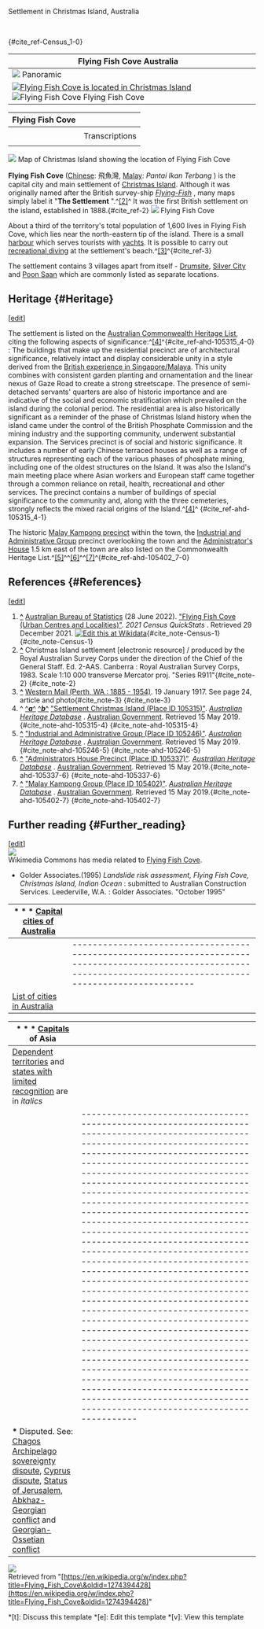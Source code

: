 Settlement in Christmas Island, Australia

<br />

{#cite_ref-Census_1-0}

| Flying Fish Cove Australia ||
|---|---|
| [![](//upload.wikimedia.org/wikipedia/commons/thumb/f/f5/Flying_Fish_Cove_at_Christmas_Island.jpg/270px-Flying_Fish_Cove_at_Christmas_Island.jpg)](/wiki/File:Flying_Fish_Cove_at_Christmas_Island.jpg) Panoramic ||
| [![Flying Fish Cove is located in Christmas Island](//upload.wikimedia.org/wikipedia/commons/thumb/8/88/Christmas_Island_location_map.svg/270px-Christmas_Island_location_map.svg.png)](/wiki/File:Christmas_Island_location_map.svg "Flying Fish Cove is located in Christmas Island") ![Flying Fish Cove](//upload.wikimedia.org/wikipedia/commons/thumb/0/0c/Red_pog.svg/6px-Red_pog.svg.png) Flying Fish Cove ||

| Flying Fish Cove ||
|---|---|
|      ||
| |                               Transcriptions                               || |       [Standard Mandarin](/wiki/Standard_Chinese "Standard Chinese")       || | [Hanyu Pinyin](/wiki/Hanyu_Pinyin "Hanyu Pinyin") |        Fēiyú Wān        | |               [Yue: Cantonese](/wiki/Cantonese "Cantonese")                || |       [Jyutping](/wiki/Jyutping "Jyutping")       | Fei^1^jyu^4\*2^ Waan^1^ | |---------------------------------------------------|-------------------------| ||
|      ||

[![](//upload.wikimedia.org/wikipedia/commons/thumb/b/bd/Weihnachtsinsel-en.jpg/220px-Weihnachtsinsel-en.jpg)](/wiki/File:Weihnachtsinsel-en.jpg) Map of Christmas Island showing the location of Flying Fish Cove

**Flying Fish Cove** ([Chinese](/wiki/Chinese_language "Chinese language"): 飛魚灣, [Malay](/wiki/Malay_language "Malay language"): *Pantai Ikan Terbang* ) is the capital city and main settlement of [Christmas Island](/wiki/Christmas_Island "Christmas Island"). Although it was originally named after the British survey-ship *[Flying-Fish](/wiki/HMS_Flying_Fish_(1873) "HMS Flying Fish (1873)")* , many maps simply label it "**The Settlement** ".^[\[2\]](#cite_note-2)^ It was the first British settlement on the island, established in 1888.{#cite_ref-2}
[![](//upload.wikimedia.org/wikipedia/commons/thumb/7/7e/Flying_Fish_Cove.jpg/250px-Flying_Fish_Cove.jpg)](/wiki/File:Flying_Fish_Cove.jpg) Flying Fish Cove

About a third of the territory's total population of 1,600 lives in Flying Fish Cove, which lies near the north-eastern tip of the island. There is a small [harbour](/wiki/Harbour "Harbour") which serves tourists with [yachts](/wiki/Yacht "Yacht"). It is possible to carry out [recreational diving](/wiki/Recreational_diving "Recreational diving") at the settlement's beach.^[\[3\]](#cite_note-3)^{#cite_ref-3}

The settlement contains 3 villages apart from itself - [Drumsite](/wiki/Drumsite "Drumsite"), [Silver City](/wiki/Silver_City,_Christmas_Island "Silver City, Christmas Island") and [Poon Saan](/wiki/Poon_Saan "Poon Saan") which are commonly listed as separate locations.  

Heritage {#Heritage}
--------------------

\[[edit](/w/index.php?title=Flying_Fish_Cove&action=edit&section=1 "Edit section: Heritage")\]

The settlement is listed on the [Australian Commonwealth Heritage List](/wiki/Australian_Commonwealth_Heritage_List "Australian Commonwealth Heritage List"), citing the following aspects of significance:^[\[4\]](#cite_note-ahd-105315-4)^{#cite_ref-ahd-105315_4-0}
:
    The buildings that make up the residential precinct are of architectural significance, relatively intact and display considerable unity in a style derived from the [British experience in Singapore/Malaya](/wiki/Straits_Settlements "Straits Settlements"). This unity combines with consistent garden planting and ornamentation and the linear nexus of Gaze Road to create a strong streetscape. The presence of semi-detached servants' quarters are also of historic importance and are indicative of the social and economic stratification which prevailed on the island during the colonial period. The residential area is also historically significant as a reminder of the phase of Christmas Island history when the island came under the control of the British Phosphate Commission and the mining industry and the supporting community, underwent substantial expansion. The Services precinct is of social and historic significance. It includes a number of early Chinese terraced houses as well as a range of structures representing each of the various phases of phosphate mining, including one of the oldest structures on the Island. It was also the Island's main meeting place where Asian workers and European staff came together through a common reliance on retail, health, recreational and other services. The precinct contains a number of buildings of special significance to the community and, along with the three cemeteries, strongly reflects the mixed racial origins of the Island.^[\[4\]](#cite_note-ahd-105315-4)^
    {#cite_ref-ahd-105315_4-1}

The historic [Malay Kampong precinct](/wiki/Malay_Kampong_Group "Malay Kampong Group") within the town, the [Industrial and Administrative Group](/wiki/Industrial_and_Administrative_Group,_Christmas_Island "Industrial and Administrative Group, Christmas Island") precinct overlooking the town and the [Administrator's House](/wiki/Administrator%27s_House,_Christmas_Island "Administrator's House, Christmas Island") 1.5 km east of the town are also listed on the Commonwealth Heritage List.^[\[5\]](#cite_note-ahd-105246-5)^^[\[6\]](#cite_note-ahd-105337-6)^^[\[7\]](#cite_note-ahd-105402-7)^{#cite_ref-ahd-105402_7-0}  

References {#References}
------------------------

\[[edit](/w/index.php?title=Flying_Fish_Cove&action=edit&section=2 "Edit section: References")\]  
1. **[\^](#cite_ref-Census_1-0)** [Australian Bureau of Statistics](/wiki/Australian_Bureau_of_Statistics "Australian Bureau of Statistics") (28 June 2022). ["Flying Fish Cove (Urban Centres and Localities)"](https://www.abs.gov.au/census/find-census-data/quickstats/2021/UCL915001). *2021 Census QuickStats* . Retrieved 29 December 2021. [![Edit this at Wikidata](//upload.wikimedia.org/wikipedia/en/thumb/8/8a/OOjs_UI_icon_edit-ltr-progressive.svg/10px-OOjs_UI_icon_edit-ltr-progressive.svg.png)](https://www.wikidata.org/wiki/Q30980#P4093 "Edit this at Wikidata"){#cite_note-Census-1}
{#cite_note-Census-1}
2. **[\^](#cite_ref-2)** Christmas Island settlement \[electronic resource\] / produced by the Royal Australian Survey Corps under the direction of the Chief of the General Staff. Ed. 2-AAS. Canberra : Royal Australian Survey Corps, 1983. Scale 1:10 000 transverse Mercator proj. "Series R911"{#cite_note-2}
{#cite_note-2}
3. **[\^](#cite_ref-3)** [Western Mail (Perth, WA : 1885 - 1954)](http://nla.gov.au/nla.news-article37980090?searchTerm=flying%20fish%20cove&searchLimits=). 19 January 1917. See page 24, article and photo{#cite_note-3}
{#cite_note-3}
4. \^ [^***a***^](#cite_ref-ahd-105315_4-0) [^***b***^](#cite_ref-ahd-105315_4-1) ["Settlement Christmas Island (Place ID 105315)"](http://www.environment.gov.au/cgi-bin/ahdb/search.pl?mode=place_detail;place_id=105315). *[Australian Heritage Database](/wiki/Australian_Heritage_Database "Australian Heritage Database")* . [Australian Government](/wiki/Australian_Government "Australian Government"). Retrieved 15 May 2019.{#cite_note-ahd-105315-4}
{#cite_note-ahd-105315-4}
5. **[\^](#cite_ref-ahd-105246_5-0)** ["Industrial and Administrative Group (Place ID 105246)"](http://www.environment.gov.au/cgi-bin/ahdb/search.pl?mode=place_detail;place_id=105246). *[Australian Heritage Database](/wiki/Australian_Heritage_Database "Australian Heritage Database")* . [Australian Government](/wiki/Australian_Government "Australian Government"). Retrieved 15 May 2019.{#cite_note-ahd-105246-5}
{#cite_note-ahd-105246-5}
6. **[\^](#cite_ref-ahd-105337_6-0)** ["Administrators House Precinct (Place ID 105337)"](http://www.environment.gov.au/cgi-bin/ahdb/search.pl?mode=place_detail;place_id=105337). *[Australian Heritage Database](/wiki/Australian_Heritage_Database "Australian Heritage Database")* . [Australian Government](/wiki/Australian_Government "Australian Government"). Retrieved 15 May 2019.{#cite_note-ahd-105337-6}
{#cite_note-ahd-105337-6}
7. **[\^](#cite_ref-ahd-105402_7-0)** ["Malay Kampong Group (Place ID 105402)"](http://www.environment.gov.au/cgi-bin/ahdb/search.pl?mode=place_detail;place_id=105402). *[Australian Heritage Database](/wiki/Australian_Heritage_Database "Australian Heritage Database")* . [Australian Government](/wiki/Australian_Government "Australian Government"). Retrieved 15 May 2019.{#cite_note-ahd-105402-7}
{#cite_note-ahd-105402-7}  

Further reading {#Further_reading}
----------------------------------

\[[edit](/w/index.php?title=Flying_Fish_Cove&action=edit&section=3 "Edit section: Further reading")\]  
[![](//upload.wikimedia.org/wikipedia/en/thumb/4/4a/Commons-logo.svg/30px-Commons-logo.svg.png)](/wiki/File:Commons-logo.svg)  
Wikimedia Commons has media related to [Flying Fish Cove](https://commons.wikimedia.org/wiki/Category:Flying_Fish_Cove "commons:Category:Flying Fish Cove").

* Golder Associates.(1995) *Landslide risk assessment, Flying Fish Cove, Christmas Island, Indian Ocean* : submitted to Australian Construction Services. Leederville, W.A. : Golder Associates. "October 1995"

| * [](/wiki/Template:Capital_cities_of_Australia "Template:Capital cities of Australia") * [](/wiki/Template_talk:Capital_cities_of_Australia "Template talk:Capital cities of Australia") * [](/wiki/Special:EditPage/Template:Capital_cities_of_Australia "Special:EditPage/Template:Capital cities of Australia") [Capital cities of Australia](/wiki/List_of_Australian_capital_cities "List of Australian capital cities") ||
|---|---|
| |--------------------------------------------------------------------------------------------------------------------------------------------------------------------|------------------------------------------------------------------------------------|---------------------------------------------------------------------------------------------------------------------------------|--------------------------------------------------------------------------------|-----------------------------------------------------------------------------------------|----------------------------------------------------------------------|-----------------------------------------------------------------------------------------------|------------------------------------------------------------------------------------| | **[National](/wiki/Australia "Australia")** and **[ACT](/wiki/Australian_Capital_Territory "Australian Capital Territory")** [Canberra](/wiki/Canberra "Canberra") | **[NSW](/wiki/New_South_Wales "New South Wales")** [Sydney](/wiki/Sydney "Sydney") | **[NT](/wiki/Northern_Territory "Northern Territory")** [Darwin](/wiki/Darwin,_Northern_Territory "Darwin, Northern Territory") | **[QLD](/wiki/Queensland "Queensland")** [Brisbane](/wiki/Brisbane "Brisbane") | **[SA](/wiki/South_Australia "South Australia")** [Adelaide](/wiki/Adelaide "Adelaide") | **[TAS](/wiki/Tasmania "Tasmania")** [Hobart](/wiki/Hobart "Hobart") | **[VIC](/wiki/Victoria_(state) "Victoria (state)")** [Melbourne](/wiki/Melbourne "Melbourne") | **[WA](/wiki/Western_Australia "Western Australia")** [Perth](/wiki/Perth "Perth") | ||
| [List of cities in Australia](/wiki/List_of_cities_in_Australia "List of cities in Australia") ||

| * [](/wiki/Template:List_of_Asian_capitals_by_region "Template:List of Asian capitals by region") * [](/wiki/Template_talk:List_of_Asian_capitals_by_region "Template talk:List of Asian capitals by region") * [](/wiki/Special:EditPage/Template:List_of_Asian_capitals_by_region "Special:EditPage/Template:List of Asian capitals by region") [Capitals](/wiki/Capital_city "Capital city") of Asia ||
|---|---|
| [Dependent territories](/wiki/Dependent_territory "Dependent territory") and [states with limited recognition](/wiki/List_of_states_with_limited_recognition "List of states with limited recognition") are in *italics* ||
| |--------------------------------------------------------------------------------------------------------------------------------------------------------------------------------------------------------------------------------------------------------------------------------------------------------------------------------------------------------------------------------------------------------------------------------------------------------------------------------------------------------------------------------------------------------------------------------------------------------------------------------------------------------------------------------------------------------------------------------------------------------------------------------------------------------------------------------------------------------------------------------------------------------------------------------------------------------------------------------------------------------------------------------------------------------------------------|-----------------------------------------------------------------------------------------------------------------------------------------------------------------------------------------------------------------------------------------------------------------------------------------------------------------------------------------------------------------------------------------------------------------------------------------------------------------------------------------------------------------------------------------------------------------------------------------------------------------------------------------------------------------------------------------------------------------------------------------------------------------------------------------------------------------------------------------------------------------------------------------------------------------------------------------|-----------------------------------------------------------------------------------------------------------------------------------------------------------------------------------------------------------------------------------------------------------------------------------------------------------------------------------------------------------------------------------------------------------------------------------------------------------------------------------------------------------------------------------------------------------------------------------------------------------------------------------------------------------------------------------------------------------------------------------------------------------------------------------------------------------------------------------------------------------------------------------------------------------------------------------------------------------------------------------------------------------------------------------------------------------------------------------------------------------------------------------------------------------------------------------------------------------------------------------------------------------------------------------------------------------------------|-----------------------------------------------------------------------------------------------------------------------------------------------------------------------------------------------------------------------------------------------------------------------------------------------------------------------------------------------------------------------------------------------------------------------------------------------------------------------------------------------------------------------------------------------------------------------------------------------------------------------------------------------------------------------------------------------------------------------------------------------------------------------------------------------------------------------------------------------------------------------------------------------------------------------------------------------------------------------------------------------------------------------------------------------------------------------------------------------------------------------|--------------------------------------------------------------------------------------------------------------------------------------------------------------------------------------------------------------------------------------------------------------------------------------------------------------------------------------------------------------------------------------------------------------------------------------------------------------------------------------------------------------------------------------------------------------------------------------------------------------------------------------------------------------------------------------------------------------------------------------------------------------------------------------------------------------------------------------------------------------------------------------------------------------------------------------------------------------------------------------------------------------------| | Central Asia                                                                                                                                                                                                                                                                                                                                                                                                                                                                                                                                                                                                                                                                                                                                                                                                                                                                                                                                                                                                                                                             | South Asia                                                                                                                                                                                                                                                                                                                                                                                                                                                                                                                                                                                                                                                                                                                                                                                                                                                                                                                              | Southeast Asia                                                                                                                                                                                                                                                                                                                                                                                                                                                                                                                                                                                                                                                                                                                                                                                                                                                                                                                                                                                                                                                                                                                                                                                                                                                                                                        | West Asia                                                                                                                                                                                                                                                                                                                                                                                                                                                                                                                                                                                                                                                                                                                                                                                                                                                                                                                                                                                                                                                                                                                                                                                                                                                                                                                                                                                                                                                                                                                                                                                                                                                                                                                                                                                                                                                                                                                                                                                                                                                                                                                                 || | * **[Ashgabat](/wiki/Ashgabat "Ashgabat")** , [Turkmenistan](/wiki/Turkmenistan "Turkmenistan") * **[Astana](/wiki/Astana "Astana")** , [Kazakhstan](/wiki/Kazakhstan "Kazakhstan") * **[Bishkek](/wiki/Bishkek "Bishkek")** , [Kyrgyzstan](/wiki/Kyrgyzstan "Kyrgyzstan") * **[Dushanbe](/wiki/Dushanbe "Dushanbe")** , [Tajikistan](/wiki/Tajikistan "Tajikistan") * **[Tashkent](/wiki/Tashkent "Tashkent")** , [Uzbekistan](/wiki/Uzbekistan "Uzbekistan") **East Asia** * **[Beijing](/wiki/Beijing "Beijing")** , [China](/wiki/China "China") * **[Pyongyang](/wiki/Pyongyang "Pyongyang")** , [North Korea](/wiki/North_Korea "North Korea") * **[Seoul](/wiki/Seoul "Seoul")** , [South Korea](/wiki/South_Korea "South Korea") * **[Taipei](/wiki/Taipei "Taipei")** , *[Taiwan](/wiki/Taiwan "Taiwan")* * **[Tokyo](/wiki/Tokyo "Tokyo")** , [Japan](/wiki/Japan "Japan") * **[Ulaanbaatar](/wiki/Ulaanbaatar "Ulaanbaatar")** , [Mongolia](/wiki/Mongolia "Mongolia") **North Asia** * **[Moscow](/wiki/Moscow "Moscow")** , [Russia](/wiki/Russia "Russia") | * **[Camp Thunder Cove](/wiki/Camp_Thunder_Cove "Camp Thunder Cove")** , *[BIOT](/wiki/British_Indian_Ocean_Territory "British Indian Ocean Territory")* ([UK](/wiki/United_Kingdom "United Kingdom")) **\*** * **[Dhaka](/wiki/Dhaka "Dhaka")** , [Bangladesh](/wiki/Bangladesh "Bangladesh") * **[Islamabad](/wiki/Islamabad "Islamabad")** , [Pakistan](/wiki/Pakistan "Pakistan") * **[Kabul](/wiki/Kabul "Kabul")** , [Afghanistan](/wiki/Afghanistan "Afghanistan") * **[Kathmandu](/wiki/Kathmandu "Kathmandu")** , [Nepal](/wiki/Nepal "Nepal") * **[Malé](/wiki/Mal%C3%A9 "Malé")** , [Maldives](/wiki/Maldives "Maldives") * **[New Delhi](/wiki/New_Delhi "New Delhi")** , [India](/wiki/India "India") * **[Sri Jayawardenepura Kotte](/wiki/Sri_Jayawardenepura_Kotte "Sri Jayawardenepura Kotte")** , [Sri Lanka](/wiki/Sri_Lanka "Sri Lanka") * **[Thimphu](/wiki/Thimphu "Thimphu")** , [Bhutan](/wiki/Bhutan "Bhutan") | * **[Bandar Seri Begawan](/wiki/Bandar_Seri_Begawan "Bandar Seri Begawan")** , [Brunei](/wiki/Brunei "Brunei") * **[Bangkok](/wiki/Bangkok "Bangkok")** , [Thailand](/wiki/Thailand "Thailand") * **[Dili](/wiki/Dili "Dili")** , [East Timor](/wiki/East_Timor "East Timor") * **Flying Fish Cove** , *[Christmas Island](/wiki/Christmas_Island "Christmas Island")* ([Australia](/wiki/Australia "Australia")) * **[Hanoi](/wiki/Hanoi "Hanoi")** , [Vietnam](/wiki/Vietnam "Vietnam") * **[Jakarta](/wiki/Jakarta "Jakarta")** , [Indonesia](/wiki/Indonesia "Indonesia") * **[Kuala Lumpur](/wiki/Kuala_Lumpur "Kuala Lumpur")** , [Malaysia](/wiki/Malaysia "Malaysia") * **[Manila](/wiki/Manila "Manila")** , [Philippines](/wiki/Philippines "Philippines") * **[Naypyidaw](/wiki/Naypyidaw "Naypyidaw")** , [Myanmar](/wiki/Myanmar "Myanmar") * **[Phnom Penh](/wiki/Phnom_Penh "Phnom Penh")** , [Cambodia](/wiki/Cambodia "Cambodia") * **[Singapore](/wiki/Singapore "Singapore")** * **[Vientiane](/wiki/Vientiane "Vientiane")** , [Laos](/wiki/Laos "Laos") * **[West Island](/wiki/West_Island,_Cocos_(Keeling)_Islands "West Island, Cocos (Keeling) Islands")** , *[Cocos (Keeling) Islands](/wiki/Cocos_(Keeling)_Islands "Cocos (Keeling) Islands")* ([Australia](/wiki/Australia "Australia")) | * **[Abu Dhabi](/wiki/Abu_Dhabi "Abu Dhabi")** , [United Arab Emirates](/wiki/United_Arab_Emirates "United Arab Emirates") * **[Amman](/wiki/Amman "Amman")** , [Jordan](/wiki/Jordan "Jordan") * **[Ankara](/wiki/Ankara "Ankara")** , [Turkey](/wiki/Turkey "Turkey") * **[Baghdad](/wiki/Baghdad "Baghdad")** , [Iraq](/wiki/Iraq "Iraq") * **[Baku](/wiki/Baku "Baku")** , [Azerbaijan](/wiki/Azerbaijan "Azerbaijan") * **[Beirut](/wiki/Beirut "Beirut")** , [Lebanon](/wiki/Lebanon "Lebanon") * **[Damascus](/wiki/Damascus "Damascus")** , [Syria](/wiki/Syria "Syria") * **[Doha](/wiki/Doha "Doha")** , [Qatar](/wiki/Qatar "Qatar") * **[Episkopi Cantonment](/wiki/Episkopi_Cantonment "Episkopi Cantonment")** , *[Akrotiri and Dhekelia](/wiki/Akrotiri_and_Dhekelia "Akrotiri and Dhekelia")* ([UK](/wiki/United_Kingdom "United Kingdom")) * **[Jerusalem](/wiki/Jerusalem "Jerusalem")** , [Israel](/wiki/Israel "Israel") **\*** * **[Kuwait City](/wiki/Kuwait_City "Kuwait City")** , [Kuwait](/wiki/Kuwait "Kuwait") * **[Manama](/wiki/Manama "Manama")** , [Bahrain](/wiki/Bahrain "Bahrain") | * **[Muscat](/wiki/Muscat "Muscat")** , [Oman](/wiki/Oman "Oman") * **[Nicosia](/wiki/Nicosia "Nicosia")** , [Cyprus](/wiki/Cyprus "Cyprus") * **[North Nicosia](/wiki/North_Nicosia "North Nicosia")** , *[Northern Cyprus](/wiki/Northern_Cyprus "Northern Cyprus")* **\*** * **[Ramallah](/wiki/Ramallah "Ramallah")** , *[Palestine](/wiki/Palestine "Palestine")* (de facto) **\*** * **[Riyadh](/wiki/Riyadh "Riyadh")** , [Saudi Arabia](/wiki/Saudi_Arabia "Saudi Arabia") * **[Sanaa](/wiki/Sanaa "Sanaa")** , [Yemen](/wiki/Yemen "Yemen") * **[Sokhumi](/wiki/Sokhumi "Sokhumi")** , *[Abkhazia](/wiki/Abkhazia "Abkhazia")* **\*** * **[Tbilisi](/wiki/Tbilisi "Tbilisi")** , [Georgia](/wiki/Georgia_(country) "Georgia (country)") * **[Tehran](/wiki/Tehran "Tehran")** , [Iran](/wiki/Iran "Iran") * **[Tskhinvali](/wiki/Tskhinvali "Tskhinvali")** , *[South Ossetia](/wiki/South_Ossetia "South Ossetia")* **\*** * **[Yerevan](/wiki/Yerevan "Yerevan")** , [Armenia](/wiki/Armenia "Armenia") | ||
| **\*** Disputed. See: [Chagos Archipelago sovereignty dispute](/wiki/Chagos_Archipelago_sovereignty_dispute "Chagos Archipelago sovereignty dispute"), [Cyprus dispute](/wiki/Cyprus_dispute "Cyprus dispute"), [Status of Jerusalem](/wiki/Status_of_Jerusalem "Status of Jerusalem"), [Abkhaz-Georgian conflict](/wiki/Abkhaz-Georgian_conflict "Abkhaz-Georgian conflict") and [Georgian-Ossetian conflict](/wiki/Georgian-Ossetian_conflict "Georgian-Ossetian conflict") ||

![](https://login.wikimedia.org/wiki/Special:CentralAutoLogin/start?useformat=desktop&type=1x1&usesul3=0)  
Retrieved from "[https://en.wikipedia.org/w/index.php?title=Flying_Fish_Cove\&oldid=1274394428](https://en.wikipedia.org/w/index.php?title=Flying_Fish_Cove&oldid=1274394428)"

*[t]: Discuss this template
*[e]: Edit this template
*[v]: View this template

